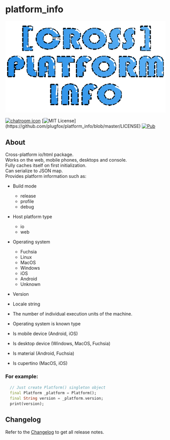 # platform_info  

![](https://github.com/PlugFox/platform_info/raw/master/.img/logo.png)  
  
[![chatroom icon](https://patrolavia.github.io/telegram-badge/chat.png)](https://t.me/PlugFox)
[![MIT License](https://img.shields.io/apm/l/atomic-design-ui.svg?)](https://github.com/plugfox/platform_info/blob/master/LICENSE)
[![Pub](https://img.shields.io/pub/v/platform_info.svg)](https://pub.dartlang.org/packages/platform_info)
  
  
## About  
  
Cross-platform io/html package.  
Works on the web, mobile phones, desktops and console.  
Fully caches itself on first initialization.  
Can serialize to JSON map.  
Provides platform information such as:  
  + Build mode  
     * release  
     * profile  
     * debug  
  
  + Host platform type  
     * io  
     * web  
  
  + Operating system  
     * Fuchsia  
     * Linux  
     * MacOS  
     * Windows  
     * iOS  
     * Android  
     * Unknown  
  
  + Version  
  
  + Locale string  
  
  + The number of individual execution units of the machine.  
  
  + Operating system is known type  
  
  + Is mobile device (Android, iOS)  

  + Is desktop device (Windows, MacOS, Fuchsia)  
  
  + Is material (Android, Fuchsia)  
  
  + Is cupertino (MacOS, iOS)  
  

### For example:  
  
```dart
  // Just create Platform() singleton object
  final Platform _platform = Platform();
  final String version = _platform.version;
  print(version);
```
  
  
## Changelog  
  
Refer to the [Changelog](https://github.com/plugfox/platform_info/blob/master/CHANGELOG.md) to get all release notes.  
  
  